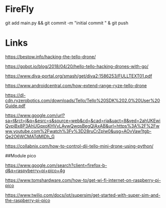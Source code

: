# FireFly
git add main.py && git commit -m "initial commit " & git push


# Links
https://bestow.info/hacking-the-tello-drone/

https://gobot.io/blog/2018/04/20/hello-tello-hacking-drones-with-go/

https://www.diva-portal.org/smash/get/diva2:1586253/FULLTEXT01.pdf

https://www.androidcentral.com/how-extend-range-ryze-tello-drone

https://dl-cdn.ryzerobotics.com/downloads/Tello/Tello%20SDK%202.0%20User%20Guide.pdf

https://www.google.com/url?sa=t&rct=j&q=&esrc=s&source=web&cd=&cad=rja&uact=8&ved=2ahUKEwiQvpjBx8P3AhUGqxoKHVvLAywQwqsBegQIAxAB&url=https%3A%2F%2Fwww.youtube.com%2Fwatch%3Fv%3D28ruCrZplw0&usg=AOvVaw1tgb-Qe2O6WCMATdMIDh_G

https://collabnix.com/how-to-control-dji-tello-mini-drone-using-python/


##Module pico

https://www.google.com/search?client=firefox-b-d&q=raspyberry+pi+pico+4g

https://www.tomshardware.com/how-to/get-wi-fi-internet-on-raspberry-pi-pico

https://www.twilio.com/docs/iot/supersim/get-started-with-super-sim-and-the-raspberry-pi-pico

